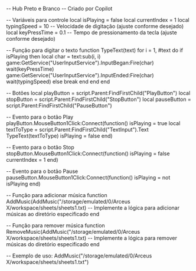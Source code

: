 -- Hub Preto e Branco
-- Criado por Copilot

-- Variáveis para controle
local isPlaying = false
local currentIndex = 1
local typingSpeed = 10 -- Velocidade de digitação (ajuste conforme desejado)
local keyPressTime = 0.1 -- Tempo de pressionamento da tecla (ajuste conforme desejado)

-- Função para digitar o texto
function TypeText(text)
    for i = 1, #text do
        if isPlaying then
            local char = text:sub(i, i)
            game:GetService("UserInputService").InputBegan:Fire(char)
            wait(keyPressTime)
            game:GetService("UserInputService").InputEnded:Fire(char)
            wait(typingSpeed)
        else
            break
        end
    end
end

-- Botões
local playButton = script.Parent:FindFirstChild("PlayButton")
local stopButton = script.Parent:FindFirstChild("StopButton")
local pauseButton = script.Parent:FindFirstChild("PauseButton")

-- Evento para o botão Play
playButton.MouseButton1Click:Connect(function()
    isPlaying = true
    local textToType = script.Parent:FindFirstChild("TextInput").Text
    TypeText(textToType)
    isPlaying = false
end)

-- Evento para o botão Stop
stopButton.MouseButton1Click:Connect(function()
    isPlaying = false
    currentIndex = 1
end)

-- Evento para o botão Pause
pauseButton.MouseButton1Click:Connect(function()
    isPlaying = not isPlaying
end)

-- Função para adicionar música
function AddMusic(AddMusic("/storage/emulated/0/Arceus X/workspace/sheets/sheets1.txt)
    -- Implemente a lógica para adicionar músicas ao diretório especificado
end

-- Função para remover música
function RemoveMusic(AddMusic("/storage/emulated/0/Arceus X/workspace/sheets/sheets1.txt)
    -- Implemente a lógica para remover músicas do diretório especificado
end

-- Exemplo de uso:
AddMusic("/storage/emulated/0/Arceus X/workspace/sheets/sheets1.txt")
